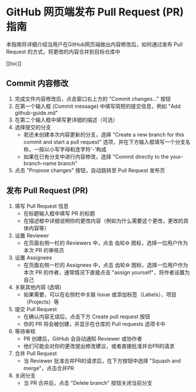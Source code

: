 # GitHub 网页端发布 Pull Request (PR) 指南

本指南将详细介绍当用户在GitHub网页端做出内容修改后，如何通过发布 Pull Request 的方式，将更改的内容合并到目标仓库中

[[toc]]

## Commit 内容修改

1. 完成文件内容修改后，点击窗口右上方的 "Commit changes..." 按钮
2. 在第一个输入框 (Commit message) 中填写简短的提交信息，例如 "Add github-guide.md"
3. 在第二个输入框中填写更详细的描述（可选）
4. 选择提交的分支
   - 若还未创建本次内容更新的分支，选择 "Create a new branch for this commit and start a pull request" 选项，并在下方输入框填写一个分支名称，一般以小写字母和连字符'-'构成
   - 如果在已有分支中进行内容修改，选择 "Commit directly to the your-branch-name branch"
5. 点击 "Propose changes" 按钮，自动跳转至 Pull Request 发布页

## 发布 Pull Request (PR)

1. 填写 Pull Request 信息
    - 在标题输入框中填写 PR 的标题
    - 在描述框中详细说明你的更改内容（例如为什么需要这个更改，更改的具体内容等）
2. 设置 Reviewer
    - 在页面右侧一栏的 Reviewers 中，点击 齿轮⚙️ 图标，选择一位用户作为本次 PR 的审核员
3. 设置 Assignees
    - 在页面右侧一栏的 Assignees 中，点击 齿轮⚙️ 图标，选择一位用户作为本次 PR 的作者，通常情况下直接点击 "assign yourself"，将作者设置为自己
4. 关联其他内容 (选填)
    - 如果需要，可以在右侧栏中关联 Issue 或添加标签（Labels）、项目（Projects）等
5. 提交 Pull Request
    - 在确认内容无误后，点击下方 Create pull request 按钮
    - 你的 PR 将会被创建，并显示在仓库的 Pull requests 选项卡中
6. 等待审核
    - PR 创建后，GitHub 会自动通知 Reviewer 或协作者
    - 他们可能会对你的更改提出修改建议，或者直接批准并合PR的请求
7. 合并 Pull Request
    - 当 Reviewer 批准合并PR的请求后，在下方按钮中选择 "Squash and merge"，点击合并PR
8. 关闭分支
    - 当 PR 合并后，点击 "Delete branch" 按钮关闭当前分支
